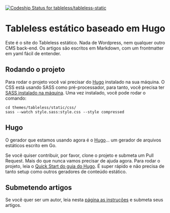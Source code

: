 [ ![Codeship Status for tableless/tableless-static](https://app.codeship.com/projects/552ac1e0-ffa1-0134-e51e-2e94cfed1b0b/status?branch=master)](https://app.codeship.com/projects/212354)

# Tableless estático baseado em Hugo
Este é o site do Tableless estático. Nada de Wordpress, nem qualquer outro CMS back-end. Os artigos são escritos em Markdown, com um frontmatter em yaml fácil de entender.

## Rodando o projeto
Para rodar o projeto você vai precisar do [Hugo](https://gohugo.io/) instalado na sua máquina. O CSS está usando SASS como pré-processador, para tanto, você precisa ter [SASS instalado na máquina](http://sass-lang.com/install). Uma vez instalado, você pode rodar o comando:

```
cd themes/tableless/static/css/
sass --watch style.sass:style.css --style compressed
```

## Hugo
O gerador que estamos usando agora é o [Hugo](https://gohugo.io/)... um gerador de arquivos estáticos escrito em Go.

Se você quiser contribuir, por favor, clone o projeto e submeta um Pull Request. Mais do que nunca vamos precisar de ajuda agora.
Para rodar o projeto, leia o [Quick Start do guia do Hugo](https://gohugo.io/overview/quickstart/). É super rápido e não precisa de tanto setup como outros geradores de conteúdo estático.

## Submetendo artigos
Se você quer ser um autor, leia nesta [página as instruções](http://tableless.com.br/seja-um-autor/) e submeta seus artigos.

